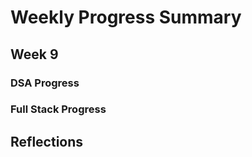# Weekly Progress Summary  

## Week 9

### **DSA Progress**  

### **Full Stack Progress**

## **Reflections**
